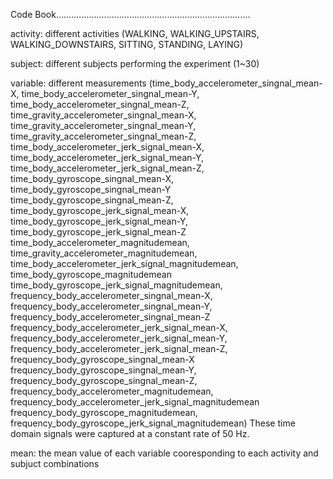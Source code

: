 Code Book.............................................................................

activity: different activities (WALKING, WALKING_UPSTAIRS, WALKING_DOWNSTAIRS, SITTING, STANDING, LAYING)

subject: different subjects performing the experiment (1~30) 

variable: different measurements (time_body_accelerometer_singnal_mean-X, time_body_accelerometer_singnal_mean-Y, time_body_accelerometer_singnal_mean-Z, time_gravity_accelerometer_singnal_mean-X, time_gravity_accelerometer_singnal_mean-Y, time_gravity_accelerometer_singnal_mean-Z, time_body_accelerometer_jerk_signal_mean-X, time_body_accelerometer_jerk_signal_mean-Y, time_body_accelerometer_jerk_signal_mean-Z, time_body_gyroscope_singnal_mean-X, time_body_gyroscope_singnal_mean-Y
time_body_gyroscope_singnal_mean-Z, time_body_gyroscope_jerk_signal_mean-X, time_body_gyroscope_jerk_signal_mean-Y, time_body_gyroscope_jerk_signal_mean-Z
time_body_accelerometer_magnitudemean, time_gravity_accelerometer_magnitudemean, time_body_accelerometer_jerk_signal_magnitudemean, time_body_gyroscope_magnitudemean
time_body_gyroscope_jerk_signal_magnitudemean, frequency_body_accelerometer_singnal_mean-X, frequency_body_accelerometer_singnal_mean-Y, frequency_body_accelerometer_singnal_mean-Z
frequency_body_accelerometer_jerk_signal_mean-X, frequency_body_accelerometer_jerk_signal_mean-Y, frequency_body_accelerometer_jerk_signal_mean-Z, frequency_body_gyroscope_singnal_mean-X
frequency_body_gyroscope_singnal_mean-Y, frequency_body_gyroscope_singnal_mean-Z, frequency_body_accelerometer_magnitudemean, frequency_body_accelerometer_jerk_signal_magnitudemean
frequency_body_gyroscope_magnitudemean, frequency_body_gyroscope_jerk_signal_magnitudemean)
These time domain signals were captured at a constant rate of 50 Hz.


mean: the mean value of each variable cooresponding to each activity and subjuct combinations